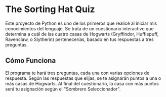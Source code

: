 <h1> The Sorting Hat Quiz </h1>

Este proyecto de Python es uno de los primeros que realicé al iniciar mis conocimientos del lenguaje. Se trata de un cuestionario interactivo que determina a cuál de las cuatro casas de Hogwarts (Gryffindor, Hufflepuff, Ravenclaw, o Slytherin) pertenecerías, basado en tus respuestas a tres preguntas.

<h2>Cómo Funciona</h2>

El programa te hará tres preguntas, cada una con varias opciones de respuesta. Según las respuestas que elijas, se te asignarán puntos a una o más casas de Hogwarts. Al final del cuestionario, la casa con más puntos será tu asignación según el "Sombrero Seleccionador".
